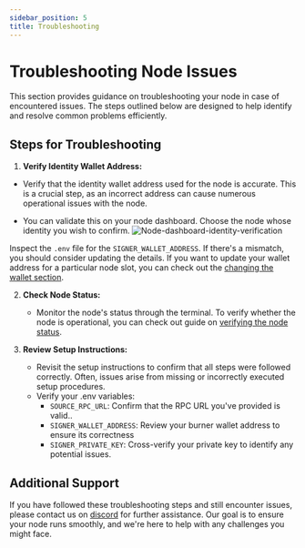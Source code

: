 ```yaml
---
sidebar_position: 5
title: Troubleshooting
---
```

# Troubleshooting Node Issues

This section provides guidance on troubleshooting your node in case of encountered issues. The steps outlined below are designed to help identify and resolve common problems efficiently.

## Steps for Troubleshooting

1. **Verify Identity Wallet Address:**
- Verify that the identity wallet address used for the node is accurate. This is a crucial step, as an incorrect address can cause numerous operational issues with the node.

- You can validate this on your node dashboard. Choose the node whose identity you wish to confirm.
![Node-dashboard-identity-verification](/images/wallet-address-verification.png)

Inspect the `.env` file for the `SIGNER_WALLET_ADDRESS`. If there's a mismatch, you should consider updating the details. If you want to update your wallet address for a particular node slot, you can check out the [changing the wallet section](#).

2. **Check Node Status:**
   - Monitor the node's status through the terminal. To verify whether the node is operational, you can check out guide on [verifying the node status](./monitoring.md). 

3. **Review Setup Instructions:**
   - Revisit the setup instructions to confirm that all steps were followed correctly. Often, issues arise from missing or incorrectly executed setup procedures.
   - Verify your .env variables: 
     - `SOURCE_RPC_URL`: Confirm that the RPC URL you've provided is valid.. 
     - `SIGNER_WALLET_ADDRESS`: Review your burner wallet address to ensure its correctness 
     - `SIGNER_PRIVATE_KEY`: Cross-verify your private key to identify any potential issues.
  

## Additional Support

If you have followed these troubleshooting steps and still encounter issues, please contact us on [discord](https://discord.com/invite/powerloom) for further assistance. Our goal is to ensure your node runs smoothly, and we're here to help with any challenges you might face.